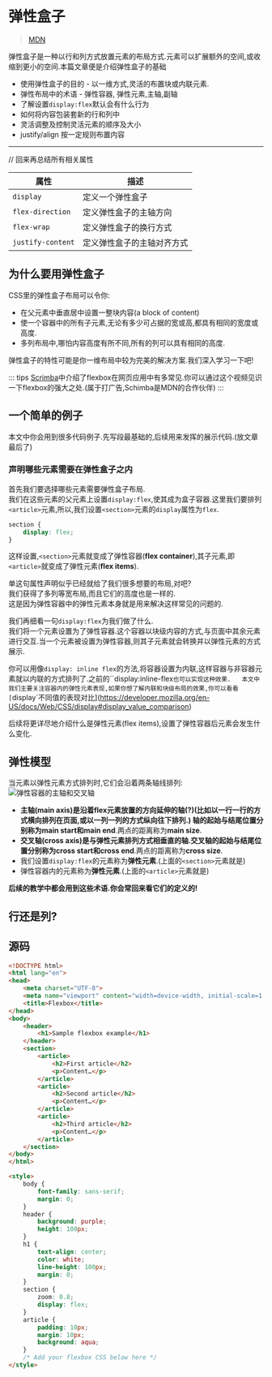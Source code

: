 # 弹性盒子
> [MDN](https://developer.mozilla.org/en-US/docs/Learn_web_development/Core/CSS_layout/Flexbox)

弹性盒子是一种以行和列方式放置元素的布局方式.元素可以扩展额外的空间,或收缩到更小的空间.本篇文章便是介绍弹性盒子的基础

* 使用弹性盒子的目的 - 以一维方式,灵活的布置块或内联元素.
* 弹性布局中的术语 - 弹性容器, 弹性元素,主轴,副轴
* 了解设置`display:flex`默认会有什么行为
* 如何将内容包装套新的行和列中
* 灵活调整及控制灵活元素的顺序及大小
* justify/align 按一定规则布置内容
---
// 回来再总结所有相关属性  

| 属性 | 描述 |
| --- | --- |
| `display` | 定义一个弹性盒子 |
| `flex-direction` | 定义弹性盒子的主轴方向 |
| `flex-wrap` | 定义弹性盒子的换行方式 |
| `justify-content` | 定义弹性盒子的主轴对齐方式 |

## 为什么要用弹性盒子
CSS里的弹性盒子布局可以令你:
* 在父元素中垂直居中设置一整块内容(a block of content)
* 使一个容器中的所有子元素,无论有多少可占据的宽或高,都具有相同的宽度或高度.
* 多列布局中,哪怕内容高度有所不同,所有的列可以具有相同的高度.

弹性盒子的特性可能是你一维布局中较为完美的解决方案.我们深入学习一下吧!

::: tips
[Scrimba](https://scrimba.com/learn-html-and-css-c0p/~017?via=mdn)中介绍了flexbox在网页应用中有多常见.你可以通过这个视频见识一下flexbox的强大之处.(属于打广告,Schimba是MDN的合作伙伴)
:::

## 一个简单的例子
本文中你会用到很多代码例子.先写段最基础的,后续用来发挥的展示代码.(放文章最后了)

### 声明哪些元素需要在弹性盒子之内
首先我们要选择哪些元素需要弹性盒子布局.  
我们在这些元素的父元素上设置`display:flex`,使其成为盒子容器.这里我们要排列`<article>`元素,所以,我们设置`<section>`元素的`display`属性为`flex`.

```CSS
section {
    display: flex;
}
```
这样设置,`<section>`元素就变成了弹性容器(**flex container**),其子元素,即`<article>`就变成了弹性元素(**flex items**).

单这句属性声明似乎已经就给了我们很多想要的布局,对吧?  
我们获得了多列等宽布局,而且它们的高度也是一样的.  
这是因为弹性容器中的弹性元素本身就是用来解决这样常见的问题的.  

我们再细看一句`display:flex`为我们做了什么.  
我们将一个元素设置为了弹性容器.这个容器以块级内容的方式,与页面中其余元素进行交互.当一个元素被设置为弹性容器,则其子元素就会转换并以弹性元素的方式展示.  

你可以用像`display: inline flex`的方法,将容器设置为内联,这样容器与非容器元素就以内联的方式排列了.之前的``display:inline-flex`也可以实现这种效果.  
本文中我们主要关注容器内的弹性元素表现,如果你想了解内联和块级布局的效果,你可以看看[`display`不同值的表现对比](https://developer.mozilla.org/en-US/docs/Web/CSS/display#display_value_comparison)

后续将更详尽地介绍什么是弹性元素(flex items),设置了弹性容器后元素会发生什么变化.

## 弹性模型
当元素以弹性元素方式排列时,它们会沿着两条轴线排列:
![弹性容器的主轴和交叉轴](/MDN/flexbox/flex_terms.png)

* **主轴(main axis)**是沿着flex元素放置的方向延伸的轴(?)(比如以一行一行的方式横向排列在页面,或以一列一列的方式纵向往下排列.) 轴的起始与结尾位置分别称为**main start和main end**.两点的距离称为**main size**.
* **交叉轴(cross axis)**是与弹性元素排列方式相垂直的轴.交叉轴的起始与结尾位置分别称为**cross start和cross end**.两点的距离称为**cross size**.
* 我们设置`display:flex`的元素称为**弹性元素**.(上面的`<section>`元素就是)
* 弹性容器内的元素称为**弹性元素**.(上面的`<article>`元素就是)

**后续的教学中都会用到这些术语.你会常回来看它们的定义的!**

## 行还是列?



## 源码
```html
<!DOCTYPE html>
<html lang="en">
<head>
    <meta charset="UTF-8">
    <meta name="viewport" content="width=device-width, initial-scale=1.0">
    <title>Flexbox</title>
</head>
<body>
    <header>
        <h1>Sample flexbox example</h1>
    </header>
    <section>
        <article>
            <h2>First article</h2>
            <p>Content…</p>
        </article>
        <article>
            <h2>Second article</h2>
            <p>Content…</p>
        </article>
        <article>
            <h2>Third article</h2>
            <p>Content…</p>
        </article>
    </section>
</body>
</html>

<style>
    body {
        font-family: sans-serif;
        margin: 0;
    }
    header {
        background: purple;
        height: 100px;
    }
    h1 {
        text-align: center;
        color: white;
        line-height: 100px;
        margin: 0;
    }
    section {
        zoom: 0.8;
        display: flex;
    }
    article {
        padding: 10px;
        margin: 10px;
        background: aqua;
    }
    /* Add your flexbox CSS below here */
</style>
```

